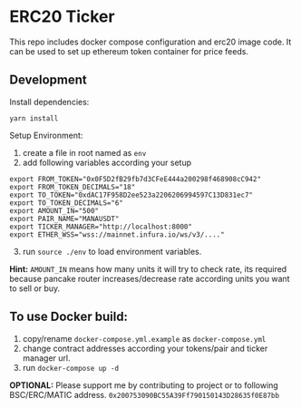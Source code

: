 # ERC20 Ticker

This repo includes docker compose configuration and erc20 image code. It can be used to set up ethereum token container for price feeds.

## Development

Install dependencies:
```
yarn install 
```

Setup Environment:

1. create a file in root named as `env`
2. add following variables according your setup
```
export FROM_TOKEN="0x0F5D2fB29fb7d3CFeE444a200298f468908cC942"
export FROM_TOKEN_DECIMALS="18"
export TO_TOKEN="0xdAC17F958D2ee523a2206206994597C13D831ec7"
export TO_TOKEN_DECIMALS="6"
export AMOUNT_IN="500"
export PAIR_NAME="MANAUSDT"
export TICKER_MANAGER="http://localhost:8000"
export ETHER_WSS="wss://mainnet.infura.io/ws/v3/...."
```
3. run `source ./env` to load environment variables.

**Hint:** `AMOUNT_IN` means how many units it will try to check rate, its required because pancake router increases/decrease rate according units you want to sell or buy.

## To use Docker build:

1. copy/rename `docker-compose.yml.example` as `docker-compose.yml`
2. change contract addresses according your tokens/pair and ticker manager url.
3. run ``docker-compose up -d``

**OPTIONAL:** Please support me by contributing to project or to following BSC/ERC/MATIC address.
`0x200753090BC55A39Ff790150143D28635f0E87bb`
